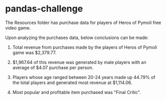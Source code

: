 # pandas-challenge

The Resources folder has purchase data for players of Heros of Pymoli free video game.

Upon analyzing the purchases data, below conclusions can be made:

1. Total revenue from purchases made by the players of Heros of Pymoli game was $2,379.77.

2. $1,967.64 of this revenue was generated by male players with an average of $4.07 purchase per person.

3. Players whose age ranged between 20-24 years made up 44.79% of the total players and generated most revenue at $1,114.06.

4. Most popular and profitable item purchased was "Final Critic".
